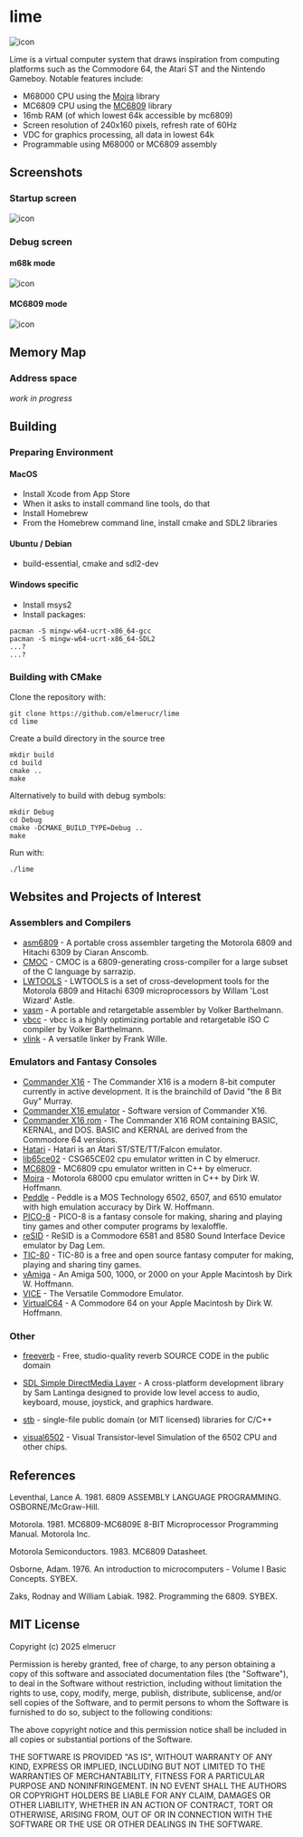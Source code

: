 # lime

![icon](./docs/icon_80x80.png)

Lime is a virtual computer system that draws inspiration from computing platforms such as the Commodore 64, the Atari ST and the Nintendo Gameboy. Notable features include:

* M68000 CPU using the [Moira](https://github.com/dirkwhoffmann/Moira) library
* MC6809 CPU using the [MC6809](https://github.com/elmerucr/MC6809) library
* 16mb RAM (of which lowest 64k accessible by mc6809)
* Screen resolution of 240x160 pixels, refresh rate of 60Hz
* VDC for graphics processing, all data in lowest 64k
* Programmable using M68000 or MC6809 assembly

## Screenshots

### Startup screen

![icon](./docs/20250110_screenshot_startup.png)

### Debug screen

#### m68k mode

![icon](./docs/20250718_screenshot_debug_m68k.png)

#### MC6809 mode

![icon](./docs/20250718_screenshot_debug_mc6809.png)

## Memory Map

### Address space

*work in progress*

## Building

### Preparing Environment

#### MacOS

* Install Xcode from App Store
* When it asks to install command line tools, do that
* Install Homebrew
* From the Homebrew command line, install cmake and SDL2 libraries

#### Ubuntu / Debian

* build-essential, cmake and sdl2-dev

#### Windows specific

* Install msys2
* Install packages:

```
pacman -S mingw-w64-ucrt-x86_64-gcc
pacman -S mingw-w64-ucrt-x86_64-SDL2
...?
...?
```

### Building with CMake

Clone the repository with:
```
git clone https://github.com/elmerucr/lime
cd lime
```

Create a build directory in the source tree
```
mkdir build
cd build
cmake ..
make
```
Alternatively to build with debug symbols:
```
mkdir Debug
cd Debug
cmake -DCMAKE_BUILD_TYPE=Debug ..
make
```
Run with:
```
./lime
```

## Websites and Projects of Interest

### Assemblers and Compilers

* [asm6809](https://www.6809.org.uk/asm6809/) - A portable cross assembler targeting the Motorola 6809 and Hitachi 6309 by Ciaran Anscomb.
* [CMOC](https://freshcode.club/projects/cmoc) - CMOC is a 6809-generating cross-compiler for a large subset of the C language by sarrazip.
* [LWTOOLS](http://www.lwtools.ca) - LWTOOLS is a set of cross-development tools for the Motorola 6809 and Hitachi 6309 microprocessors by Willam 'Lost Wizard' Astle.
* [vasm](http://sun.hasenbraten.de/vasm/) - A portable and retargetable assembler by Volker Barthelmann.
* [vbcc](http://www.compilers.de/vbcc.html) - vbcc is a highly optimizing portable and retargetable ISO C compiler by Volker Barthelmann.
* [vlink](http://www.compilers.de/vlink.html) - A versatile linker by Frank Wille.

### Emulators and Fantasy Consoles

* [Commander X16](https://www.commanderx16.com) - The Commander X16 is a modern 8-bit computer currently in active development. It is the brainchild of David "the 8 Bit Guy" Murray.
* [Commander X16 emulator](https://github.com/x16community/x16-emulator) - Software version of Commander X16.
* [Commander X16 rom](https://github.com/X16Community/x16-rom) - The Commander X16 ROM containing BASIC, KERNAL, and DOS. BASIC and KERNAL are derived from the Commodore 64 versions.
* [Hatari](https://hatari.tuxfamily.org) - Hatari is an Atari ST/STE/TT/Falcon emulator.
* [lib65ce02](https://github.com/elmerucr/lib65ce02) - CSG65CE02 cpu emulator written in C by elmerucr.
* [MC6809](https://github.com/elmerucr/mC6809) - MC6809 cpu emulator written in C++ by elmerucr.
* [Moira](https://github.com/dirkwhoffmann/Moira) - Motorola 68000 cpu emulator written in C++ by Dirk W. Hoffmann.
* [Peddle](https://dirkwhoffmann.github.io/Peddle/) - Peddle is a MOS Technology 6502, 6507, and 6510 emulator with high emulation accuracy by Dirk W. Hoffmann.
* [PICO-8](https://www.lexaloffle.com/pico-8.php) - PICO-8 is a fantasy console for making, sharing and playing tiny games and other computer programs by lexaloffle.
* [reSID](http://www.zimmers.net/anonftp/pub/cbm/crossplatform/emulators/resid/index.html) - ReSID is a Commodore 6581 and 8580 Sound Interface Device emulator by Dag Lem.
* [TIC-80](https://tic80.com) - TIC-80 is a free and open source fantasy computer for making, playing and sharing tiny games.
* [vAmiga](https://dirkwhoffmann.github.io/vAmiga/) - An Amiga 500, 1000, or 2000 on your Apple Macintosh by Dirk W. Hoffmann.
* [VICE](http://vice-emu.sourceforge.net) - The Versatile Commodore Emulator.
* [VirtualC64](https://dirkwhoffmann.github.io/virtualc64/) - A Commodore 64 on your Apple Macintosh by Dirk W. Hoffmann.

### Other

* [freeverb](https://github.com/sinshu/freeverb/) - Free, studio-quality reverb SOURCE CODE in the public domain
* [SDL Simple DirectMedia Layer](https://www.libsdl.org) - A cross-platform development library by Sam Lantinga designed to provide low level access to audio, keyboard, mouse, joystick, and graphics hardware.
* [stb](https://github.com/nothings/stb) - single-file public domain (or MIT licensed) libraries for C/C++

* [visual6502](http://www.visual6502.org) - Visual Transistor-level Simulation of the 6502 CPU and other chips.

## References

Leventhal, Lance A. 1981. 6809 ASSEMBLY LANGUAGE PROGRAMMING. OSBORNE/McGraw-Hill.

Motorola. 1981. MC6809-MC6809E 8-BIT Microprocessor Programming Manual. Motorola Inc.

Motorola Semiconductors. 1983. MC6809 Datasheet.

Osborne, Adam. 1976. An introduction to microcomputers - Volume I Basic Concepts. SYBEX.

Zaks, Rodnay and William Labiak. 1982. Programming the 6809. SYBEX.

## MIT License

Copyright (c) 2025 elmerucr

Permission is hereby granted, free of charge, to any person obtaining a copy of this software and associated documentation files (the "Software"), to deal in the Software without restriction, including without limitation the rights to use, copy, modify, merge, publish, distribute, sublicense, and/or sell copies of the Software, and to permit persons to whom the Software is furnished to do so, subject to the following conditions:

The above copyright notice and this permission notice shall be included in all copies or substantial portions of the Software.

THE SOFTWARE IS PROVIDED "AS IS", WITHOUT WARRANTY OF ANY KIND, EXPRESS OR IMPLIED, INCLUDING BUT NOT LIMITED TO THE WARRANTIES OF MERCHANTABILITY, FITNESS FOR A PARTICULAR PURPOSE AND NONINFRINGEMENT. IN NO EVENT SHALL THE AUTHORS OR COPYRIGHT HOLDERS BE LIABLE FOR ANY CLAIM, DAMAGES OR OTHER LIABILITY, WHETHER IN AN ACTION OF CONTRACT, TORT OR OTHERWISE, ARISING FROM, OUT OF OR IN CONNECTION WITH THE SOFTWARE OR THE USE OR OTHER DEALINGS IN THE
SOFTWARE.
